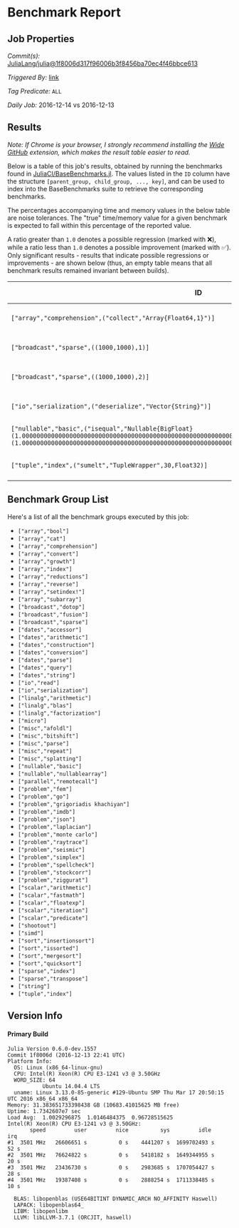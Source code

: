 # Benchmark Report

## Job Properties

*Commit(s):* [JuliaLang/julia@1f8006d317f96006b3f8456ba70ec4f46bbce613](https://github.com/JuliaLang/julia/commit/1f8006d317f96006b3f8456ba70ec4f46bbce613)

*Triggered By:* [link](https://github.com/JuliaLang/julia/commit/1f8006d317f96006b3f8456ba70ec4f46bbce613#commitcomment-20180694)

*Tag Predicate:* `ALL`

*Daily Job:* 2016-12-14 vs 2016-12-13

## Results

*Note: If Chrome is your browser, I strongly recommend installing the [Wide GitHub](https://chrome.google.com/webstore/detail/wide-github/kaalofacklcidaampbokdplbklpeldpj?hl=en)
extension, which makes the result table easier to read.*

Below is a table of this job's results, obtained by running the benchmarks found in
[JuliaCI/BaseBenchmarks.jl](https://github.com/JuliaCI/BaseBenchmarks.jl). The values
listed in the `ID` column have the structure `[parent_group, child_group, ..., key]`,
and can be used to index into the BaseBenchmarks suite to retrieve the corresponding
benchmarks.

The percentages accompanying time and memory values in the below table are noise tolerances. The "true"
time/memory value for a given benchmark is expected to fall within this percentage of the reported value.

A ratio greater than `1.0` denotes a possible regression (marked with :x:), while a ratio less
than `1.0` denotes a possible improvement (marked with :white_check_mark:). Only significant results - results
that indicate possible regressions or improvements - are shown below (thus, an empty table means that all
benchmark results remained invariant between builds).

| ID | time ratio | memory ratio |
|----|------------|--------------|
| `["array","comprehension",("collect","Array{Float64,1}")]` | 1.38 (15%) :x: | 1.00 (1%)  |
| `["broadcast","sparse",((1000,1000),1)]` | 0.79 (15%) :white_check_mark: | 1.00 (1%)  |
| `["broadcast","sparse",((1000,1000),2)]` | 1.19 (15%) :x: | 1.00 (1%)  |
| `["io","serialization",("deserialize","Vector{String}")]` | 1.21 (15%) :x: | 1.00 (1%)  |
| `["nullable","basic",("isequal","Nullable{BigFloat}(1.000000000000000000000000000000000000000000000000000000000000000000000000000000)","Nullable{BigFloat}(1.000000000000000000000000000000000000000000000000000000000000000000000000000000)")]` | 2.00 (60%) :x: | 1.00 (1%)  |
| `["tuple","index",("sumelt","TupleWrapper",30,Float32)]` | 1.93 (40%) :x: | 1.00 (1%)  |

## Benchmark Group List

Here's a list of all the benchmark groups executed by this job:

- `["array","bool"]`
- `["array","cat"]`
- `["array","comprehension"]`
- `["array","convert"]`
- `["array","growth"]`
- `["array","index"]`
- `["array","reductions"]`
- `["array","reverse"]`
- `["array","setindex!"]`
- `["array","subarray"]`
- `["broadcast","dotop"]`
- `["broadcast","fusion"]`
- `["broadcast","sparse"]`
- `["dates","accessor"]`
- `["dates","arithmetic"]`
- `["dates","construction"]`
- `["dates","conversion"]`
- `["dates","parse"]`
- `["dates","query"]`
- `["dates","string"]`
- `["io","read"]`
- `["io","serialization"]`
- `["linalg","arithmetic"]`
- `["linalg","blas"]`
- `["linalg","factorization"]`
- `["micro"]`
- `["misc","afoldl"]`
- `["misc","bitshift"]`
- `["misc","parse"]`
- `["misc","repeat"]`
- `["misc","splatting"]`
- `["nullable","basic"]`
- `["nullable","nullablearray"]`
- `["parallel","remotecall"]`
- `["problem","fem"]`
- `["problem","go"]`
- `["problem","grigoriadis khachiyan"]`
- `["problem","imdb"]`
- `["problem","json"]`
- `["problem","laplacian"]`
- `["problem","monte carlo"]`
- `["problem","raytrace"]`
- `["problem","seismic"]`
- `["problem","simplex"]`
- `["problem","spellcheck"]`
- `["problem","stockcorr"]`
- `["problem","ziggurat"]`
- `["scalar","arithmetic"]`
- `["scalar","fastmath"]`
- `["scalar","floatexp"]`
- `["scalar","iteration"]`
- `["scalar","predicate"]`
- `["shootout"]`
- `["simd"]`
- `["sort","insertionsort"]`
- `["sort","issorted"]`
- `["sort","mergesort"]`
- `["sort","quicksort"]`
- `["sparse","index"]`
- `["sparse","transpose"]`
- `["string"]`
- `["tuple","index"]`

## Version Info

#### Primary Build

```
Julia Version 0.6.0-dev.1557
Commit 1f8006d (2016-12-13 22:41 UTC)
Platform Info:
  OS: Linux (x86_64-linux-gnu)
  CPU: Intel(R) Xeon(R) CPU E3-1241 v3 @ 3.50GHz
  WORD_SIZE: 64
           Ubuntu 14.04.4 LTS
  uname: Linux 3.13.0-85-generic #129-Ubuntu SMP Thu Mar 17 20:50:15 UTC 2016 x86_64 x86_64
Memory: 31.383651733398438 GB (10683.41015625 MB free)
Uptime: 1.7342607e7 sec
Load Avg:  1.0029296875  1.0146484375  0.96728515625
Intel(R) Xeon(R) CPU E3-1241 v3 @ 3.50GHz: 
       speed         user         nice          sys         idle          irq
#1  3501 MHz   26606651 s          0 s    4441207 s  1699702493 s         52 s
#2  3501 MHz   76624822 s          0 s    5418182 s  1649344955 s         20 s
#3  3501 MHz   23436730 s          0 s    2983685 s  1707054427 s         28 s
#4  3501 MHz   19387408 s          0 s    2888254 s  1711338485 s         10 s

  BLAS: libopenblas (USE64BITINT DYNAMIC_ARCH NO_AFFINITY Haswell)
  LAPACK: libopenblas64_
  LIBM: libopenlibm
  LLVM: libLLVM-3.7.1 (ORCJIT, haswell)

```
